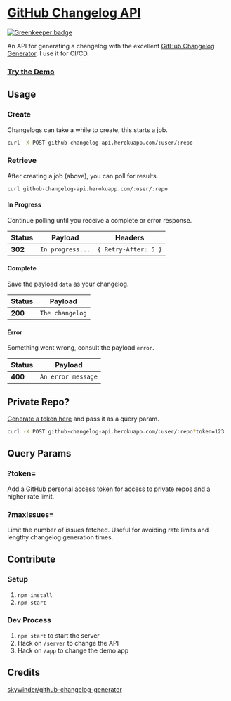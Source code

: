 # [GitHub Changelog API][1]

[![Greenkeeper badge](https://badges.greenkeeper.io/levithomason/github-changelog-api.svg)](https://greenkeeper.io/)

An API for generating a changelog with the excellent [GitHub Changelog Generator](https://github.com/skywinder/github-changelog-generator).
I use it for CI/CD.

### [Try the Demo][1]

## Usage

### Create

Changelogs can take a while to create, this starts a job.

```bash
curl -X POST github-changelog-api.herokuapp.com/:user/:repo
```

### Retrieve

After creating a job (above), you can poll for results.

```bash
curl github-changelog-api.herokuapp.com/:user/:repo
```

#### In Progress

Continue polling until you receive a complete or error response.

|Status   | Payload            | Headers             |
|---------|--------------------|---------------------|
|**302**  | `In progress...`   | `{ Retry-After: 5 }`| 

#### Complete

Save the payload `data` as your changelog.

|Status   | Payload           |
|---------|-------------------|
|**200**  | `The changelog`   | 

#### Error

Something went wrong, consult the payload `error`.

|Status   | Payload            |
|---------|--------------------|
|**400**  | `An error message` | 

## Private Repo?

[Generate a token here](https://github.com/settings/tokens/new?description=GitHub%20Changelog%20API%20token)
and pass it as a query param.

```bash
curl -X POST github-changelog-api.herokuapp.com/:user/:repo?token=123
```
## Query Params

### ?token=<string>

Add a GitHub personal access token for access to private repos and a higher rate limit.

### ?maxIssues=<number>

Limit the number of issues fetched.  Useful for avoiding rate limits and lengthy changelog generation times.

## Contribute

### Setup

1. `npm install`
1. `npm start`

### Dev Process

1. `npm start` to start the server
1. Hack on `/server` to change the API
1. Hack on `/app` to change the demo app

## Credits

[skywinder/github-changelog-generator](https://github.com/skywinder/github-changelog-generator)

[1]: http://github-changelog-api.herokuapp.com 
